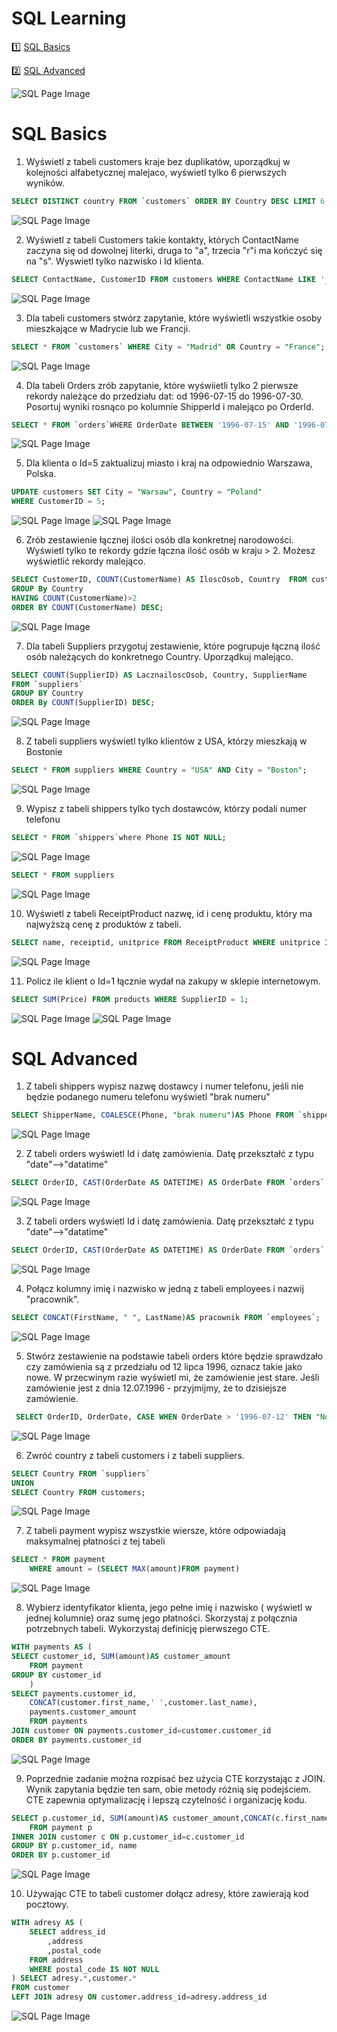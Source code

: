 # SQL Learning

1️⃣ [SQL Basics](#sql-basics)

2️⃣ [SQL Advanced](#sql-advanced)


![SQL Page Image](images/sql/sql.webp)

# SQL Basics

1. Wyświetl z tabeli customers kraje bez duplikatów, uporządkuj w kolejności alfabetycznej malejaco, wyświetl tylko 6 pierwszych wyników. 

```sql
SELECT DISTINCT country FROM `customers` ORDER BY Country DESC LIMIT 6; 
```
![SQL Page Image](images/sql/sql1.png)

2. Wyświetl z tabeli Customers takie kontakty, których ContactName zaczyna się od dowolnej literki, druga to "a", trzecia "r"i ma kończyć się na "s". Wyswietl tylko nazwisko i Id klienta. 

```sql
SELECT ContactName, CustomerID FROM customers WHERE ContactName LIKE '_ar%s'; 
```
![SQL Page Image](images/sql/sql2.png)

 3. Dla tabeli customers stwórz zapytanie, które wyświetli wszystkie osoby mieszkające w Madrycie lub we Francji. 

```sql
SELECT * FROM `customers` WHERE City = "Madrid" OR Country = "France"; 
```
![SQL Page Image](images/sql/sql3.png)

4. Dla tabeli Orders zrób zapytanie, które wyświietli tylko 2 pierwsze rekordy należące do przedziału dat: 
od 1996-07-15 do 1996-07-30. Posortuj wyniki rosnąco po kolumnie ShipperId i malejąco po OrderId. 

```sql
SELECT * FROM `orders`WHERE OrderDate BETWEEN '1996-07-15' AND '1996-07-30' ORDER BY ShipperID ASC, OrderID DESC LIMIT 2; 
```
![SQL Page Image](images/sql/sql4.png)

5. Dla klienta o Id=5 zaktualizuj miasto i kraj na odpowiednio Warszawa, Polska. 

```sql
UPDATE customers SET City = "Warsaw", Country = "Poland"
WHERE CustomerID = 5;
```
![SQL Page Image](images/sql/sql5a.png)
![SQL Page Image](images/sql/sql5b.png)

6.  Zrób zestawienie łącznej ilości osób dla konkretnej narodowości. Wyświetl tylko te rekordy gdzie łączna ilość osób w kraju > 2. Możesz wyświetlić rekordy malejąco. 

```sql
SELECT CustomerID, COUNT(CustomerName) AS IloscOsob, Country  FROM customers
GROUP By Country
HAVING COUNT(CustomerName)>2
ORDER BY COUNT(CustomerName) DESC;
```
![SQL Page Image](images/sql/sql6.png)

7. Dla tabeli Suppliers przygotuj zestawienie, które pogrupuje łączną ilość osób należących do konkretnego Country. Uporządkuj malejąco. 

```sql
SELECT COUNT(SupplierID) AS LacznailoscOsob, Country, SupplierName
FROM `suppliers`
GROUP BY Country
ORDER By COUNT(SupplierID) DESC;
```
![SQL Page Image](images/sql/sql7.png)

8. Z tabeli suppliers wyświetl tylko klientów z USA, którzy mieszkają w Bostonie

```sql
SELECT * FROM suppliers WHERE Country = "USA" AND City = "Boston"; 
```
![SQL Page Image](images/sql/sql8.png)

9. Wypisz z tabeli shippers tylko tych dostawców, którzy podali numer telefonu

```sql
SELECT * FROM `shippers`where Phone IS NOT NULL; 
```
![SQL Page Image](images/sql/sql9.png)

```sql
SELECT * FROM suppliers
```
![SQL Page Image](images/sql/sql9a.png)

10.  Wyświetl z tabeli ReceiptProduct nazwę, id i cenę produktu, który ma najwyższą cenę z produktów z tabeli. 

```sql
SELECT name, receiptid, unitprice FROM ReceiptProduct WHERE unitprice IN (SELECT MAX(unitprice)FROM ReceiptProduct)
```
![SQL Page Image](images/sql/sql10.png)

11. Policz ile klient o Id=1 łącznie wydał na zakupy w sklepie internetowym. 

```sql
SELECT SUM(Price) FROM products WHERE SupplierID = 1;
```
![SQL Page Image](images/sql/sql11a.png)
![SQL Page Image](images/sql/sql11b.png)


# SQL Advanced

1.  Z tabeli shippers wypisz nazwę dostawcy i numer telefonu, jeśli nie będzie podanego numeru telefonu wyświetl "brak numeru"

```sql
SELECT ShipperName, COALESCE(Phone, "brak numeru")AS Phone FROM `shippers`; 
```
![SQL Page Image](images/sql/sqladv1.png)

2. Z tabeli orders wyświetl Id i datę zamówienia. Datę przekształć z typu "date"-->"datatime"

```sql
SELECT OrderID, CAST(OrderDate AS DATETIME) AS OrderDate FROM `orders`; 
```
![SQL Page Image](images/sql/sqladv2.png)

3. Z tabeli orders wyświetl Id i datę zamówienia. Datę przekształć z typu "date"-->"datatime"

```sql
SELECT OrderID, CAST(OrderDate AS DATETIME) AS OrderDate FROM `orders`; 
```
![SQL Page Image](images/sql/sqladv2.png)

4. Połącz kolumny imię i nazwisko w jedną z tabeli employees i nazwij "pracownik". 

```sql
SELECT CONCAT(FirstName, " ", LastName)AS pracownik FROM `employees`; 
```
![SQL Page Image](images/sql/sqladv3.png)

5. Stwórz zestawienie na podstawie tabeli orders które będzie sprawdzało czy zamówienia są z przedziału od 12 lipca 1996, oznacz takie jako nowe. W przecwinym razie wyświetl mi, że zamówienie jest stare. Jeśli zamówienie jest z dnia 12.07.1996 - przyjmijmy, że to dzisiejsze zamówienie. 

```sql
 SELECT OrderID, OrderDate, CASE WHEN OrderDate > '1996-07-12' THEN "Nowe zamowienie" WHEN OrderDate = '1996-07-12' THEN "Dzisiejsze zamowienie" ELSE "Stare zamowienie" END AS informacjaOZamowieniu FROM `orders`; 
```
![SQL Page Image](images/sql/sqladv5.png)

6. Zwróć country z tabeli customers i z tabeli suppliers. 

```sql
SELECT Country FROM `suppliers`
UNION 
SELECT Country FROM customers;
```
![SQL Page Image](images/sql/sqladv6.png)

7. Z tabeli payment wypisz wszystkie wiersze, które odpowiadają maksymalnej płatności z tej tabeli 

```sql
SELECT * FROM payment 
	WHERE amount = (SELECT MAX(amount)FROM payment)
```
![SQL Page Image](images/sql/sqladv7.png)

8. Wybierz identyfikator klienta, jego pełne imię i nazwisko ( wyświetl w jednej kolumnie) oraz sumę jego płatności. Skorzystaj z połącznia potrzebnych tabeli. Wykorzystaj definicję pierwszego CTE. 

```sql
WITH payments AS (
SELECT customer_id, SUM(amount)AS customer_amount
	FROM payment
GROUP BY customer_id
	)
SELECT payments.customer_id,
	CONCAT(customer.first_name,' ',customer.last_name),
	payments.customer_amount
	FROM payments
JOIN customer ON payments.customer_id=customer.customer_id
ORDER BY payments.customer_id
```
![SQL Page Image](images/sql/sqladv8.png)

9. Poprzednie zadanie można rozpisać bez użycia CTE korzystając z JOIN. Wynik zapytania będzie ten sam, obie metody różnią się podejściem. CTE zapewnia optymalizację i lepszą czytelność i organizację kodu. 

```sql
SELECT p.customer_id, SUM(amount)AS customer_amount,CONCAT(c.first_name,' ',c.last_name)AS name
	FROM payment p
INNER JOIN customer c ON p.customer_id=c.customer_id
GROUP BY p.customer_id, name
ORDER BY p.customer_id
```
![SQL Page Image](images/sql/sqladv9.png)

10. Używając CTE to tabeli customer dołącz adresy, które zawierają kod pocztowy. 

```sql
WITH adresy AS (
	SELECT address_id
		,address
		,postal_code
	FROM address
	WHERE postal_code IS NOT NULL
) SELECT adresy.*,customer.*
FROM customer  
LEFT JOIN adresy ON customer.address_id=adresy.address_id
```
![SQL Page Image](images/sql/sqladv10.png)